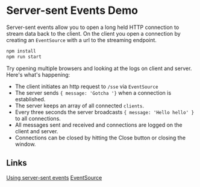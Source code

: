 # Server-sent Events Demo

Server-sent events allow you to open a long held HTTP connection to stream data back to the client.
On the client you open a connection by creating an `EventSource` with a url to the streaming endpoint.

```bash
npm install
npm run start
```

Try opening multiple browsers and looking at the logs on client and server.
Here's what's happening:

- The client initiates an http request to `/sse` via `EventSource`
- The server sends `{ message: 'Gotcha '}` when a connection is established.
- The server keeps an array of all connected `clients`.
- Every three seconds the server broadcasts `{ message: 'Hello hello' }` to all connections.
- All messages sent and received and connections are logged on the client and server.
- Connections can be closed by hitting the Close button or closing the window.

## Links

[Using server-sent events](https://developer.mozilla.org/en-US/docs/Web/API/Server-sent_events/Using_server-sent_events)
[EventSource](https://developer.mozilla.org/en-US/docs/Web/API/EventSource)

